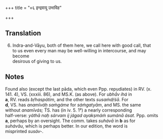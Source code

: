 +++
title = "०६ इन्द्रवायू उभाविह"

+++
## Translation
6. Indra-and-Vāyu, both of them here, we call here with good call, that  
to us even every man may be well-willing in intercourse, and may become  
desirous of giving to us.

## Notes
Found also (except the last pāda, which even Ppp. repudiates) in RV. (x.  
141. 4), VS. (xxxiii. 86), and MS.K. (as above). For *ubhā́v ihá* in  
**a**, RV. reads *bṛ́haspátim*, and the other texts *susaṁdṛ́śā*. For  
**d**, VS. has *anamīváḥ saṁgáme* for *sáṁgatyām*, and MS. the same  
without *anamīvás;* TS. has (in iv. 5. 1²) a nearly corresponding  
half-verse: *yáthā naḥ sárvam íj jágad ayakṣmáṁ sumánā ásat*. Ppp. omits  
**a**, perhaps by an oversight. The comm. takes *suhávā* in **b** as for  
*suhávāu*, which is perhaps better. In our edition, the word is  
misprinted *susáv-*.
